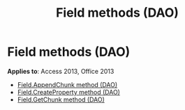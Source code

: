 ﻿---
title: Field methods (DAO)
TOCTitle: Methods
ms:assetid: 9d8a78f6-876c-43d6-a76d-03673eaecfdd
ms:mtpsurl: https://msdn.microsoft.com/library/Dn125509(v=office.15)
ms:contentKeyID: 52073631
ms.date: 09/18/2015
mtps_version: v=office.15
---

# Field methods (DAO)

**Applies to**: Access 2013, Office 2013

- [Field.AppendChunk method (DAO)](field-appendchunk-method-dao.md)
- [Field.CreateProperty method (DAO)](field-createproperty-method-dao.md)
- [Field.GetChunk method (DAO)](field-getchunk-method-dao.md)

